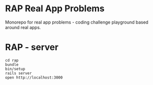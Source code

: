 # RAP Real App Problems

Monorepo for real app problems - coding challenge playground based around real
apps.

# RAP - server

```
cd rap
bundle
bin/setup
rails server
open http://localhost:3000
```

